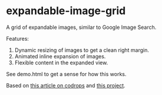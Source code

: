 expandable-image-grid
=====================

A grid of expandable images, similar to Google Image Search.

Features:
1. Dynamic resizing of images to get a clean right margin.
2. Animated inline expansion of images.
3. Flexible content in the expanded view.

See demo.html to get a sense for how this works.

Based on [this article on codrops](http://tympanus.net/codrops/?p=14530) and [this project](https://github.com/codrops/ThumbnailGridExpandingPreview/blob/master/README.md).
